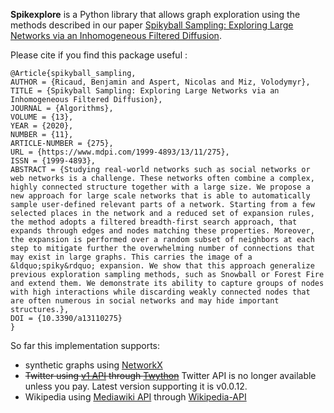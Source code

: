 **Spikexplore** is a Python library that allows graph exploration using the 
methods described in our paper 
[Spikyball Sampling: Exploring Large Networks via an Inhomogeneous Filtered Diffusion](https://www.mdpi.com/1999-4893/13/11/275).

Please cite if you find this package useful :
```
@Article{spikyball_sampling,
AUTHOR = {Ricaud, Benjamin and Aspert, Nicolas and Miz, Volodymyr},
TITLE = {Spikyball Sampling: Exploring Large Networks via an Inhomogeneous Filtered Diffusion},
JOURNAL = {Algorithms},
VOLUME = {13},
YEAR = {2020},
NUMBER = {11},
ARTICLE-NUMBER = {275},
URL = {https://www.mdpi.com/1999-4893/13/11/275},
ISSN = {1999-4893},
ABSTRACT = {Studying real-world networks such as social networks or web networks is a challenge. These networks often combine a complex, highly connected structure together with a large size. We propose a new approach for large scale networks that is able to automatically sample user-defined relevant parts of a network. Starting from a few selected places in the network and a reduced set of expansion rules, the method adopts a filtered breadth-first search approach, that expands through edges and nodes matching these properties. Moreover, the expansion is performed over a random subset of neighbors at each step to mitigate further the overwhelming number of connections that may exist in large graphs. This carries the image of a &ldquo;spiky&rdquo; expansion. We show that this approach generalize previous exploration sampling methods, such as Snowball or Forest Fire and extend them. We demonstrate its ability to capture groups of nodes with high interactions while discarding weakly connected nodes that are often numerous in social networks and may hide important structures.},
DOI = {10.3390/a13110275}
}
```

So far this implementation supports:
- synthetic graphs using [NetworkX](https://networkx.org/)
- ~~Twitter using [v1 API](https://developer.twitter.com/en/docs/twitter-api/api-reference-index) through [Twython](https://twython.readthedocs.io/en/latest/)~~ 
Twitter API is no longer available unless you pay. Latest version supporting it is v0.0.12. 
- Wikipedia using [Mediawiki API](https://www.mediawiki.org/wiki/API:Main_page) through [Wikipedia-API](https://pypi.org/project/Wikipedia-API/)
